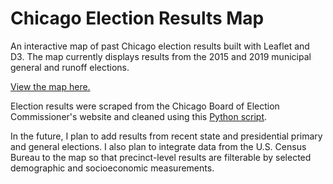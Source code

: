 # Chicago Election Results Map
An interactive map of past Chicago election results built with Leaflet and D3. The map currently displays results from the 2015 and 2019 municipal general and runoff elections.

[View the map here.](https://spencerchan.github.io/maps/chicago-municipal-elections.html)

Election results were scraped from the Chicago Board of Election Commissioner's website and cleaned using this [Python script](https://github.com/spencerchan/chicago-elections-scraper).

In the future, I plan to add results from recent state and presidential primary and general elections. I also plan to integrate data from the U.S. Census Bureau to the map so that precinct-level results are filterable by selected demographic and socioeconomic measurements.
